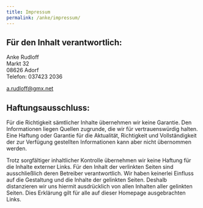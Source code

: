 ```yaml
---
title: Impressum
permalink: /anke/impressum/
---
```

## Für den Inhalt verantwortlich:

Anke Rudloff<br>
Markt 32<br>
08626 Adorf<br>
Telefon: 037423 2036

<a href="mailto:a.rudloff@gmx.net">a.rudloff@gmx.net</a>

## Haftungsausschluss:

Für die Richtigkeit sämtlicher Inhalte übernehmen wir keine Garantie. Den Informationen liegen Quellen zugrunde, die wir für vertrauenswürdig halten. Eine Haftung oder Garantie für die Aktualität, Richtigkeit und Vollständigkeit der zur Verfügung gestellten Informationen kann aber nicht übernommen werden.

Trotz sorgfältiger inhaltlicher Kontrolle übernehmen wir keine Haftung für die Inhalte externer Links. Für den Inhalt der verlinkten Seiten sind ausschließlich deren Betreiber verantwortlich. Wir haben keinerlei Einfluss auf die Gestaltung und die Inhalte der gelinkten Seiten. Deshalb distanzieren wir uns hiermit ausdrücklich von allen Inhalten aller gelinkten Seiten. Dies Erklärung gilt für alle auf dieser Homepage ausgebrachten Links.
